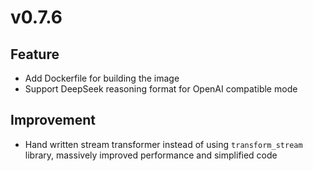 # v0.7.6

## Feature

- Add Dockerfile for building the image
- Support DeepSeek reasoning format for OpenAI compatible mode

## Improvement

- Hand written stream transformer instead of using `transform_stream` library,
  massively improved performance and simplified code
